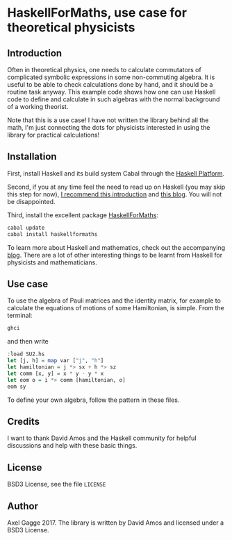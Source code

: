 # HaskellForMaths, use case for theoretical physicists

## Introduction

Often in theoretical physics, one needs to calculate commutators of complicated symbolic expressions in some non-commuting algebra. It is useful to be able to check calculations done by hand, and it should be a routine task anyway. This example code shows how one can use Haskell code to define and calculate in such algebras with the normal background of a working theorist.

Note that this is a use case! I have not written the library behind all the math, I'm just connecting the dots for physicists interested in using the library for practical calculations!

## Installation

First, install Haskell and its build system Cabal through the [Haskell Platform](https://www.haskell.org/downloads#platform).

Second, if you at any time feel the need to read up on Haskell (you may skip this step for now), [I recommend this introduction](http://learnyouahaskell.com/chapters) and [this blog](https://bartoszmilewski.com/2014/10/28/category-theory-for-programmers-the-preface/). You will not be disappointed.

Third, install the excellent package [HaskellForMaths](https://hackage.haskell.org/package/HaskellForMaths):

```bash
cabal update
cabal install haskellformaths
```

To learn more about Haskell and mathematics, check out the accompanying [blog](http://haskellformaths.blogspot.se). There are a lot of other interesting things to be learnt from Haskell for physicists and mathematicians.

## Use case

To use the algebra of Pauli matrices and the identity matrix, for example to calculate the equations of motions of some Hamiltonian, is simple. From the terminal:

```bash
ghci
```

and then write

```haskell
:load SU2.hs
let [j, h] = map var ["j", "h"]
let hamiltonian = j *> sx + h *> sz
let comm [x, y] = x * y - y * x
let eom o = i *> comm [hamiltonian, o]
eom sy
```

To define your own algebra, follow the pattern in these files.

## Credits

I want to thank David Amos and the Haskell community for helpful discussions and help with these basic things.

## License

BSD3 License, see the file `LICENSE`

## Author

Axel Gagge 2017. The library is written by David Amos and licensed under a BSD3 License.

